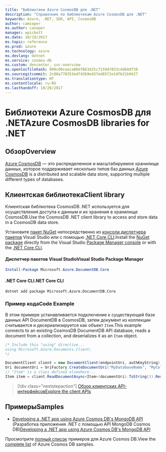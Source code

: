 ```yaml
---
title: "Библиотеки Azure CosmosDB для .NET"
description: "Справочник по библиотекам Azure CosmosDB для .NET"
keywords: Azure, .NET, SDK, API, CosmosDB
author: camsoper
ms.author: casoper
manager: wpickett
ms.date: 10/19/2017
ms.topic: reference
ms.prod: azure
ms.technology: azure
ms.devlang: dotnet
ms.service: cosmos-db
ms.custom: devcenter, svc-overview
ms.openlocfilehash: 890c00caeca06bf863425c7159d7833c4db8df38
ms.sourcegitcommit: 2c08a778353ed743b9e437ed85f2e1dfb21b9427
ms.translationtype: HT
ms.contentlocale: ru-RU
ms.lasthandoff: 10/26/2017
---
```

# <a name="azure-cosmosdb-libraries-for-net"></a><span data-ttu-id="54eac-104">Библиотеки Azure CosmosDB для .NET</span><span class="sxs-lookup"><span data-stu-id="54eac-104">Azure CosmosDB libraries for .NET</span></span>

## <a name="overview"></a><span data-ttu-id="54eac-105">Обзор</span><span class="sxs-lookup"><span data-stu-id="54eac-105">Overview</span></span>

<span data-ttu-id="54eac-106">[Azure CosmosDB](https://docs.microsoft.com/azure/cosmos-db/introduction) — это распределенное и масштабируемое хранилище данных, которое поддерживает несколько типов баз данных.</span><span class="sxs-lookup"><span data-stu-id="54eac-106">[Azure CosmosDB](https://docs.microsoft.com/azure/cosmos-db/introduction) is a distributed and scalable data store, supporting multiple different types of databases.</span></span>

## <a name="client-library"></a><span data-ttu-id="54eac-107">Клиентская библиотека</span><span class="sxs-lookup"><span data-stu-id="54eac-107">Client library</span></span>

<span data-ttu-id="54eac-108">Клиентская библиотека CosmosDB .NET используется для осуществления доступа к данным и их хранения в хранилище CosmosDB.</span><span class="sxs-lookup"><span data-stu-id="54eac-108">Use the CosmosDB .NET client library to access and store data in a CosmosDB data store.</span></span>

<span data-ttu-id="54eac-109">Установите [пакет NuGet](https://www.nuget.org/packages/Microsoft.Azure.DocumentDB.Core) непосредственно из [консоли диспетчера пакетов][PackageManager] Visual Studio или с помощью [.NET Core CLI][DotNetCLI].</span><span class="sxs-lookup"><span data-stu-id="54eac-109">Install the [NuGet package](https://www.nuget.org/packages/Microsoft.Azure.DocumentDB.Core) directly from the Visual Studio [Package Manager console][PackageManager] or with the [.NET Core CLI][DotNetCLI].</span></span>

#### <a name="visual-studio-package-manager"></a><span data-ttu-id="54eac-110">Диспетчер пакетов Visual Studio</span><span class="sxs-lookup"><span data-stu-id="54eac-110">Visual Studio Package Manager</span></span>

```powershell
Install-Package Microsoft.Azure.DocumentDB.Core
```

#### <a name="net-core-cli"></a><span data-ttu-id="54eac-111">.NET Core CLI</span><span class="sxs-lookup"><span data-stu-id="54eac-111">.NET Core CLI</span></span>

```bash
dotnet add package Microsoft.Azure.DocumentDB.Core
```

### <a name="code-example"></a><span data-ttu-id="54eac-112">Пример кода</span><span class="sxs-lookup"><span data-stu-id="54eac-112">Code Example</span></span>

<span data-ttu-id="54eac-113">В этом примере устанавливается подключение к существующей базе данных API DocumentDB в CosmosDB, затем документ из коллекции считывается и десериализируется как объект `Item`.</span><span class="sxs-lookup"><span data-stu-id="54eac-113">This example connects to an existing CosmosDB DocumentDB API database, reads a document from a collection, and deserializes it as an `Item` object.</span></span>

```csharp
/* Include this "using" directive...
using Microsoft.Azure.Documents.Client;
*/

DocumentClient client = new DocumentClient(endpointUri, authKeyString);
Uri documentUri = UriFactory.CreateDocumentUri("MyDatabaseName", "MyCollectionName", "DocumentId");
// "Item" is a class defined elsewhere...
Item item = client.ReadDocumentAsync<Item>(documentUri).ToString()).Result;
```

> [!div class="nextstepaction"]
> [<span data-ttu-id="54eac-114">Обзор клиентских API-интерфейсов</span><span class="sxs-lookup"><span data-stu-id="54eac-114">Explore the client APIs</span></span>](/dotnet/api/overview/azure/cosmosdb/client)

## <a name="samples"></a><span data-ttu-id="54eac-115">Примеры</span><span class="sxs-lookup"><span data-stu-id="54eac-115">Samples</span></span>

* <span data-ttu-id="54eac-116">[Developing a .NET app using Azure Cosmos DB's MongoDB API](https://azure.microsoft.com/en-us/resources/samples/azure-cosmos-db-mongodb-dotnet-getting-started/) (Разработка приложения .NET с помощью API MongoDB Cosmos DB)</span><span class="sxs-lookup"><span data-stu-id="54eac-116">[Developing a .NET app using Azure Cosmos DB's MongoDB API](https://azure.microsoft.com/en-us/resources/samples/azure-cosmos-db-mongodb-dotnet-getting-started/)</span></span>

<span data-ttu-id="54eac-117">Просмотрите [полный список](https://azure.microsoft.com/en-us/resources/samples/?platform=dotnet&term=cosmosdb) примеров для Azure Cosmos DB.</span><span class="sxs-lookup"><span data-stu-id="54eac-117">View the [complete list](https://azure.microsoft.com/en-us/resources/samples/?platform=dotnet&term=cosmosdb) of Azure Cosmos DB samples.</span></span>

[PackageManager]: https://docs.microsoft.com/nuget/tools/package-manager-console
[DotNetCLI]: https://docs.microsoft.com/dotnet/core/tools/dotnet-add-package
